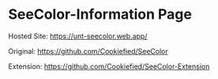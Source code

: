 # SeeColor-Information Page

Hosted Site: https://unt-seecolor.web.app/

Original: https://github.com/Cookiefied/SeeColor

Extension: https://github.com/Cookiefied/SeeColor-Extension
